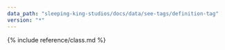 ```yaml
---
data_path: "sleeping-king-studios/docs/data/see-tags/definition-tag"
version: "*"
---
```


{% include reference/class.md %}
